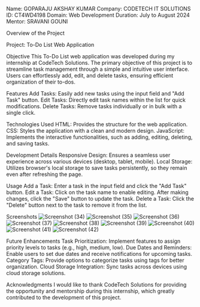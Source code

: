 Name: GOPARAJU AKSHAY KUMAR Company: CODETECH IT SOLUTIONS ID: CT4WD4198 Domain: Web Development Duration: July to August 2024 Mentor: SRAVANI GOUNI

Overview of the Project

Project: To-Do List Web Application

Objective This To-Do List web application was developed during my internship at CodeTech Solutions. The primary objective of this project is to streamline task management through a simple and intuitive user interface. Users can effortlessly add, edit, and delete tasks, ensuring efficient organization of their to-dos.

Features Add Tasks: Easily add new tasks using the input field and "Add Task" button. Edit Tasks: Directly edit task names within the list for quick modifications. Delete Tasks: Remove tasks individually or in bulk with a single click.

Technologies Used HTML: Provides the structure for the web application. CSS: Styles the application with a clean and modern design. JavaScript: Implements the interactive functionalities, such as adding, editing, deleting, and saving tasks.

Development Details Responsive Design: Ensures a seamless user experience across various devices (desktop, tablet, mobile). Local Storage: Utilizes browser's local storage to save tasks persistently, so they remain even after refreshing the page.

Usage Add a Task: Enter a task in the input field and click the "Add Task" button. Edit a Task: Click on the task name to enable editing. After making changes, click the "Save" button to update the task. Delete a Task: Click the "Delete" button next to the task to remove it from the list.

Screenshots
![Screenshot (34)](https://github.com/user-attachments/assets/2fb790f1-1d3b-40ff-a37c-ec1cef87356f)
![Screenshot (35)](https://github.com/user-attachments/assets/8ab7d18f-5c68-4715-a6b8-2680a0205885)
![Screenshot (36)](https://github.com/user-attachments/assets/e7ecd0b3-bf21-4e80-9f12-46e083deeb69)
![Screenshot (37)](https://github.com/user-attachments/assets/f9f37115-f4c4-435a-a6f4-e49754e92d58)
![Screenshot (38)](https://github.com/user-attachments/assets/4e5147a9-1855-4908-896c-4dafc8b0f688)
![Screenshot (39)](https://github.com/user-attachments/assets/3d201912-b767-4b31-88e7-e12d7a4519a1)
![Screenshot (40)](https://github.com/user-attachments/assets/934e8d75-ca5f-4ec2-bd7d-59dfc5bed6ee)
![Screenshot (41)](https://github.com/user-attachments/assets/4aacb10e-4bbc-4247-9f8c-491989a51df3)
![Screenshot (42)](https://github.com/user-attachments/assets/38356e97-1f09-4edd-a6cb-ddf65be9b030)



Future Enhancements Task Prioritization: Implement features to assign priority levels to tasks (e.g., high, medium, low). Due Dates and Reminders: Enable users to set due dates and receive notifications for upcoming tasks. Category Tags: Provide options to categorize tasks using tags for better organization. Cloud Storage Integration: Sync tasks across devices using cloud storage solutions.

Acknowledgments I would like to thank CodeTech Solutions for providing the opportunity and mentorship during this internship, which greatly contributed to the development of this project.
